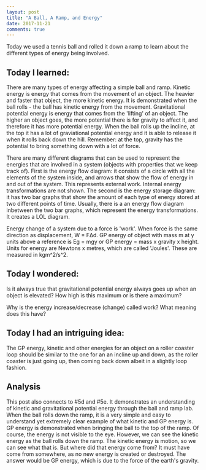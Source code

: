 ```yaml
---
layout: post
title: "A Ball, A Ramp, and Energy"
date: 2017-11-21
comments: true
---
```


Today we used a tennis ball and rolled it down a ramp to learn about the different types of energy being involved.

## Today I learned:

There are many types of energy affecting a simple ball and ramp. Kinetic energy is energy that comes from the movement of an object. The heavier and faster that object, the more kinetic energy. It is demonstrated when the ball rolls - the ball has kinetic energy from the movement. Gravitational potential energy is energy that comes from the 'lifting' of an object. The higher an object goes, the more potential there is for gravity to affect it, and therefore it has more potential energy. When the ball rolls up the incline, at the top it has a lot of graviational potential energy and it is able to release it when it rolls back down the hill. Remember: at the top, gravity has the potential to bring something down with a lot of force.

There are many different diagrams that can be used to represent the energies that are involved in a system (objects with properties that we keep track of). First is the energy flow diagram: it consists of a circle with all the elements of the system inside, and arrows that show the flow of energy in and out of the system. This represents external work. Internal energy transformations are not shown. The second is the energy storage diagram: it has two bar graphs that show the amount of each type of energy stored at two different points of time. Usually, there is a an energy flow diagram inbetween the two bar graphs, which represent the energy transformations. It creates a LOL diagram.

Energy change of a system due to a force is 'work'. When force is the same direction as displacement, W = F&Delta;d. GP energy of object with mass m at y units above a reference is Eg = mgy or GP energy = mass x gravity x height. Units for energy are Newtons x metres, which are called 'Joules'. These are measured in kgm^2/s^2.

## Today I wondered:

Is it always true that gravitational potential energy always goes up when an object is elevated? How high is this maximum or is there a maximum?

Why is the energy increase/decrease (change) called work? What meaning does this have?

## Today I had an intriguing idea:

The GP energy, kinetic and other energies for an object on a roller coaster loop should be similar to the one for an an incline up and down, as the roller coaster is just going up, then coming back down albeit in a slightly loop fashion.

## Analysis

This post also connects to #5d and #5e. It demonstrates an understanding of kinetic and gravitational potential energy through the ball and ramp lab. When the ball rolls down the ramp, it is a very simple and easy to understand yet extremely clear example of what kinetic and GP energy is. GP energy is demonstrated when bringing the ball to the top of the ramp. Of course, the energy is not visible to the eye. However, we can see the kinetic energy as the ball rolls down the ramp. The kinetic energy is motion, so we can see what that is. But where did that energy come from? It must have come from somewhere, as no new energy is created or destroyed. The answer would be GP energy, which is due to the force of the earth's gravity.